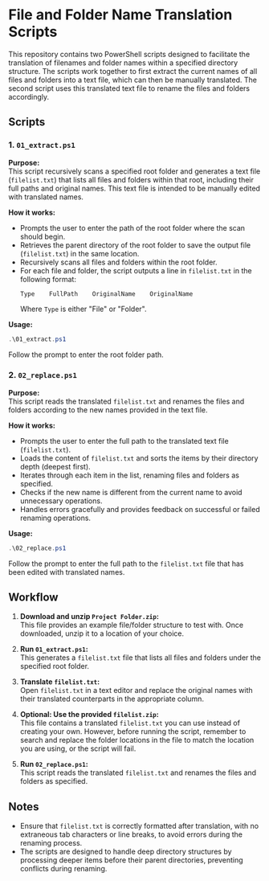 # File and Folder Name Translation Scripts

This repository contains two PowerShell scripts designed to facilitate the translation of filenames and folder names within a specified directory structure. The scripts work together to first extract the current names of all files and folders into a text file, which can then be manually translated. The second script uses this translated text file to rename the files and folders accordingly.

## Scripts

### 1. `01_extract.ps1`

**Purpose:**  
This script recursively scans a specified root folder and generates a text file (`filelist.txt`) that lists all files and folders within that root, including their full paths and original names. This text file is intended to be manually edited with translated names.

**How it works:**
- Prompts the user to enter the path of the root folder where the scan should begin.
- Retrieves the parent directory of the root folder to save the output file (`filelist.txt`) in the same location.
- Recursively scans all files and folders within the root folder.
- For each file and folder, the script outputs a line in `filelist.txt` in the following format:
  ```
  Type    FullPath    OriginalName    OriginalName
  ```
  Where `Type` is either "File" or "Folder".

**Usage:**
```powershell
.\01_extract.ps1
```
Follow the prompt to enter the root folder path.

### 2. `02_replace.ps1`

**Purpose:**  
This script reads the translated `filelist.txt` and renames the files and folders according to the new names provided in the text file.

**How it works:**
- Prompts the user to enter the full path to the translated text file (`filelist.txt`).
- Loads the content of `filelist.txt` and sorts the items by their directory depth (deepest first).
- Iterates through each item in the list, renaming files and folders as specified.
- Checks if the new name is different from the current name to avoid unnecessary operations.
- Handles errors gracefully and provides feedback on successful or failed renaming operations.

**Usage:**
```powershell
.\02_replace.ps1
```
Follow the prompt to enter the full path to the `filelist.txt` file that has been edited with translated names.

## Workflow

1. **Download and unzip `Project Folder.zip`:**  
   This file provides an example file/folder structure to test with. Once downloaded, unzip it to a location of your choice.

2. **Run `01_extract.ps1`:**  
   This generates a `filelist.txt` file that lists all files and folders under the specified root folder.

3. **Translate `filelist.txt`:**  
   Open `filelist.txt` in a text editor and replace the original names with their translated counterparts in the appropriate column.

4. **Optional: Use the provided `filelist.zip`:**  
   This file contains a translated `filelist.txt` you can use instead of creating your own. However, before running the script, remember to search and replace the folder locations in the file to match the location you are using, or the script will fail.

5. **Run `02_replace.ps1`:**  
   This script reads the translated `filelist.txt` and renames the files and folders as specified.

## Notes

- Ensure that `filelist.txt` is correctly formatted after translation, with no extraneous tab characters or line breaks, to avoid errors during the renaming process.
- The scripts are designed to handle deep directory structures by processing deeper items before their parent directories, preventing conflicts during renaming.


